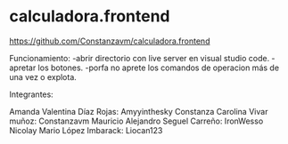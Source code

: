# calculadora.frontend

https://github.com/Constanzavm/calculadora.frontend

Funcionamiento:
-abrir directorio con live server en visual studio code.
-apretar los botones.
-porfa no aprete los comandos de operacion más de una vez o explota.


Integrantes:

Amanda Valentina Díaz Rojas: Amyyinthesky 
Constanza Carolina Vivar muñoz: Constanzavm 
Mauricio Alejandro Seguel Carreño: IronWesso 
Nicolay Mario López Imbarack: Liocan123
